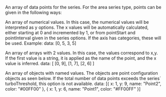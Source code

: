 An array of data points for the series. For the area series type,
points can be given in the following ways:

An array of numerical values. In this case, the numerical values
will be interpreted as y options. The x values will be automatically
calculated, either starting at 0 and incremented by 1, or from pointStart
and pointInterval given in the series options. If the axis has
categories, these will be used. Example:
data: [0, 5, 3, 5]


An array of arrays with 2 values. In this case, the values correspond
to x,y. If the first value is a string, it is applied as the name
of the point, and the x value is inferred.
data: [
    [0, 9],
    [1, 7],
    [2, 6]
]


An array of objects with named values. The objects are point
configuration objects as seen below. If the total number of data
points exceeds the series´ turboThreshold,
this option is not available.
data: [{
    x: 1,
    y: 9,
    name: &quot;Point2&quot;,
    color: &quot;#00FF00&quot;
}, {
    x: 1,
    y: 6,
    name: &quot;Point1&quot;,
    color: &quot;#FF00FF&quot;
}]